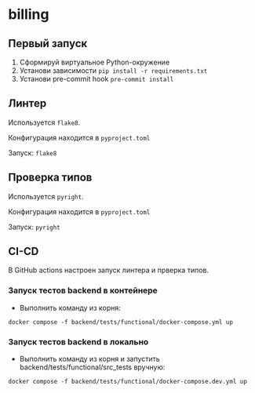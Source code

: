 # billing

## Первый запуск

1) Сформируй виртуальное Python-окружение
2) Установи зависимости `pip install -r requirements.txt`
3) Установи pre-commit hook `pre-commit install`

## Линтер

Используется `flake8`.

Конфигурация находится в `pyproject.toml`

Запуск: `flake8`

## Проверка типов

Используется `pyright`.

Конфигурация находится в `pyproject.toml`

Запуск: `pyright`

## CI-CD

В GitHub actions настроен запуск линтера и прверка типов.

### Запуск тестов backend в контейнере
- Выполнить команду из корня:
```
docker compose -f backend/tests/functional/docker-compose.yml up
```

### Запуск тестов backend в локально
- Выполнить команду из корня и запустить backend/tests/functional/src_tests вручную:
```
docker compose -f backend/tests/functional/docker-compose.dev.yml up
```

